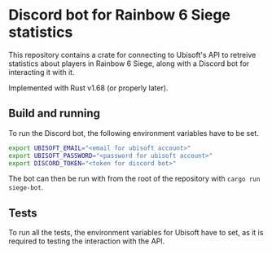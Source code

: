 # Discord bot for Rainbow 6 Siege statistics

This repository contains a crate for connecting to Ubisoft's API to retreive statistics about players in Rainbow 6 Siege, along with a Discord bot for interacting it with it.

Implemented with Rust v1.68 (or properly later).

## Build and running

To run the Discord bot, the following environment variables have to be set.

```sh
export UBISOFT_EMAIL="<email for ubisoft account>"
export UBISOFT_PASSWORD="<password for ubisoft account>"
export DISCORD_TOKEN="<token for discord bot>"
```

The bot can then be run with from the root of the repository with `cargo run siege-bot`.

## Tests

To run all the tests, the environment variables for Ubisoft have to set, as it is required to testing the interaction with the API.

